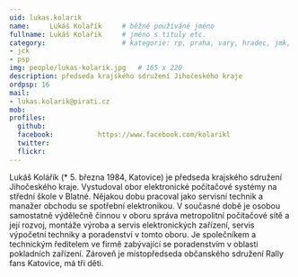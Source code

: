 ```yaml
---
uid: lukas.kolarik
name:     Lukáš Kolařík  	# běžně používáné jméno
fullname: Lukáš Kolařík  	# jméno s tituly etc.
category:                 	# kategorie: rp, praha, vary, hradec, jmk, senat
- jck
- psp
img: people/lukas-kolarik.jpg   # 165 x 220
description: předseda krajského sdružení Jihočeského kraje           	# kratký popis, max 160 znaků
ordpsp: 16
mail:
- lukas.kolarik@pirati.cz
mob:			  
profiles:
  github:                 
  facebook: 		  https://www.facebook.com/kolarikl
  twitter: 		  
  flickr:     		  
---
```


Lukáš Kolářík (* 5. března 1984, Katovice) je předseda krajského sdružení Jihočeského kraje. Vystudoval obor elektronické počítačové systémy na střední škole v Blatné. Nějakou dobu pracoval jako servisní technik a manažer obchodu se spotřební elektronikou. V současné době je osobou samostatně výdělečně činnou v oboru správa metropolitní počítačové sítě a její rozvoj, montáže výroba a servis elektronických zařízení, servis výpočetní techniky a poradenství v tomto oboru. Je společníkem a technickým ředitelem ve firmě zabývající se poradenstvím v oblasti pokladních zařízení. Zároveň je místopředseda občanského sdružení Rally fans Katovice, má tři děti.
